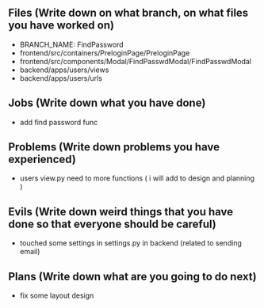 
## Files (Write down on what branch, on what files you have worked on)
- BRANCH_NAME: FindPassword
- frontend/src/containers/PreloginPage/PreloginPage
- frontend/src/components/Modal/FindPasswdModal/FindPasswdModal
- backend/apps/users/views
- backend/apps/users/urls


## Jobs (Write down what you have done)
- add find password func

## Problems (Write down problems you have experienced)
- users view.py need to more functions ( i will add to design and planning )

## Evils (Write down weird things that you have done so that everyone should be careful)
 - touched some settings in settings.py in backend (related to sending email)

## Plans (Write down what are you going to do next)
- fix some layout design

